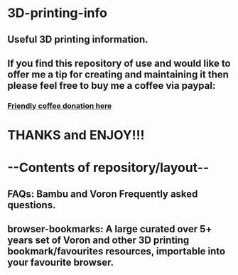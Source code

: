 # 3D-printing-info

## Useful 3D printing information.

## If you find this repository of use and would like to offer me a tip for creating and maintaining it then please feel free to buy me a coffee via paypal:

### [Friendly coffee donation here](https://www.paypal.com/donate/?hosted_button_id=R3DFLDWT2PFC4)

# THANKS and ENJOY!!!

# --Contents of repository/layout--

## FAQs: Bambu and Voron Frequently asked questions.
## browser-bookmarks: A large curated over 5+ years set of Voron and other 3D printing bookmark/favourites resources, importable into your favourite browser.
